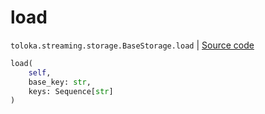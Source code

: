 # load
`toloka.streaming.storage.BaseStorage.load` | [Source code](https://github.com/Toloka/toloka-kit/blob/v1.2.1/src/streaming/storage.py#L34)

```python
load(
    self,
    base_key: str,
    keys: Sequence[str]
)
```

